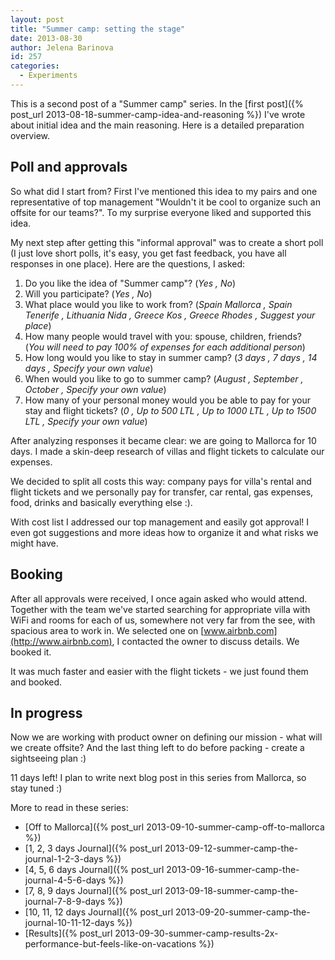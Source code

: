 ```yaml
---
layout: post
title: "Summer camp: setting the stage"
date: 2013-08-30
author: Jelena Barinova
id: 257
categories:
  - Experiments
---
```


This is a second post of a "Summer camp" series. In the [first post]({% post_url 2013-08-18-summer-camp-idea-and-reasoning %}) I've wrote about initial idea and the main reasoning. Here is a detailed preparation overview.

## Poll and approvals

So what did I start from? First I've mentioned this idea to my pairs and one representative of top management "Wouldn't it be cool to organize such an offsite for our teams?". To my surprise everyone liked and supported this idea.

My next step after getting this "informal approval" was to create a short poll (I just love short polls, it's easy, you get fast feedback, you have all responses in one place). Here are the questions, I asked:

1.  Do you like the idea of "Summer camp"? (_Yes , No_)
2.  Will you participate? (_Yes , No_)
3.  What place would you like to work from? (_Spain Mallorca , Spain Tenerife , Lithuania Nida , Greece Kos , Greece Rhodes , Suggest your place_)
4.  How many people would travel with you: spouse, children, friends?  (_You will need to pay 100% of expenses for each additional person_)
5.  How long would you like to stay in summer camp? (_3 days , 7 days , 14 days , Specify your own value_)
6.  When would you like to go to summer camp? (_August , September , October , Specify your own value_)
7.  How many of your personal money would you be able to pay for your stay and flight tickets? (_0 , Up to 500 LTL , Up to 1000 LTL , Up to 1500 LTL , Specify your own value_)

After analyzing responses it became clear: we are going to Mallorca for 10 days. I made a skin-deep research of villas and flight tickets to calculate our expenses.

We decided to split all costs this way: company pays for villa's rental and flight tickets and we personally pay for transfer, car rental, gas expenses, food, drinks and basically everything else :).

With cost list I addressed our top management and easily got approval! I even got suggestions and more ideas how to organize it and what risks we might have.

## Booking

After all approvals were received, I once again asked who would attend. Together with the team we've started searching for appropriate villa with WiFi and rooms for each of us, somewhere not very far from the see, with spacious area to work in. We selected one on [www.airbnb.com](http://www.airbnb.com), I contacted the owner to discuss details. We booked it.

It was much faster and easier with the flight tickets - we just found them and booked.

## In progress

Now we are working with product owner on defining our mission - what will we create offsite? And the last thing left to do before packing - create a sightseeing plan :)

11 days left! I plan to write next blog post in this series from Mallorca, so stay tuned :)

More to read in these series:

*   [Off to Mallorca]({% post_url 2013-09-10-summer-camp-off-to-mallorca %})
*   [1, 2, 3 days Journal]({% post_url 2013-09-12-summer-camp-the-journal-1-2-3-days %})
*   [4, 5, 6 days Journal]({% post_url 2013-09-16-summer-camp-the-journal-4-5-6-days %})
*   [7, 8, 9 days Journal]({% post_url 2013-09-18-summer-camp-the-journal-7-8-9-days %})
*   [10, 11, 12 days Journal]({% post_url 2013-09-20-summer-camp-the-journal-10-11-12-days %})
*   [Results]({% post_url 2013-09-30-summer-camp-results-2x-performance-but-feels-like-on-vacations %})